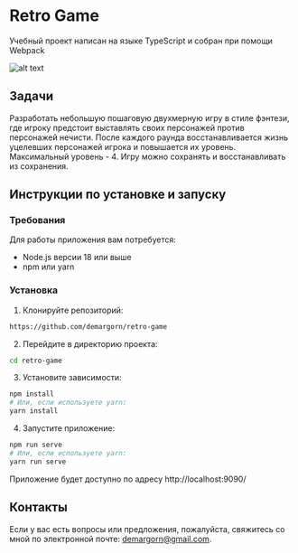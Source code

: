 # Retro Game

Учебный проект написан на языке TypeScript и собран при помощи Webpack

![alt text](src/img/exapmle.png)

## Задачи

Разработать небольшую пошаговую двухмерную игру в стиле фэнтези, где игроку предстоит выставлять своих персонажей против персонажей нечисти. После каждого раунда восстанавливается жизнь уцелевших персонажей игрока и повышается их уровень. Максимальный уровень - 4. Игру можно сохранять и восстанавливать из сохранения.

## Инструкции по установке и запуску

### Требования

Для работы приложения вам потребуется:

-  Node.js версии 18 или выше
-  npm или yarn

### Установка

1. Клонируйте репозиторий:

```bash
https://github.com/demargorn/retro-game
```

2. Перейдите в директорию проекта:

```bash
cd retro-game
```

3. Установите зависимости:

```bash
npm install
# Или, если используете yarn:
yarn install
```

4. Запустите приложение:

```bash
npm run serve
# Или, если используете yarn:
yarn run serve
```

Приложение будет доступно по адресу http://localhost:9090/

## Контакты

Если у вас есть вопросы или предложения, пожалуйста, свяжитесь со мной по электронной почте: demargorn@gmail.com.
